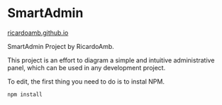 # SmartAdmin
[ricardoamb.github.io](https://ricardoamb.github.io)

SmartAdmin Project by RicardoAmb.

This project is an effort to diagram a simple and intuitive administrative panel, which can be used in any development project.

To edit, the first thing you need to do is to instal NPM.

```
npm install
```
